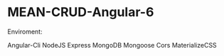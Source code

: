 # MEAN-CRUD-Angular-6

Enviroment:

  Angular-Cli
  NodeJS
  Express
  MongoDB
  Mongoose
  Cors
  MaterializeCSS
